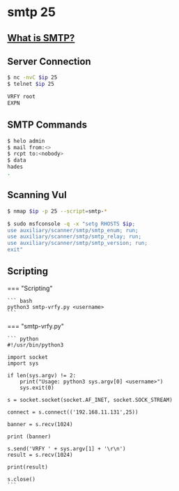# smtp 25

## <a href='https://www.ionos.com/digitalguide/e-mail/technical-matters/smtp/' target="blank">What is SMTP?</a>

## Server Connection

``` bash
$ nc -nvC $ip 25
$ telnet $ip 25

VRFY root
EXPN
```

## SMTP Commands

``` bash
$ helo admin
$ mail from:<>
$ rcpt to:<nobody>
$ data
hades
.
```

## Scanning Vul

``` bash
$ nmap $ip -p 25 --script=smtp-*
```

``` bash
$ sudo msfconsole -q -x "setg RHOSTS $ip;
use auxiliary/scanner/smtp/smtp_enum; run;
use auxiliary/scanner/smtp/smtp_relay; run;
use auxiliary/scanner/smtp/smtp_version; run;
exit"
```

## Scripting

=== "Scripting"

	``` bash
	python3 smtp-vrfy.py <username>
	```

=== "smtp-vrfy.py"

	``` python
	#!/usr/bin/python3

	import socket
	import sys

	if len(sys.argv) != 2:
		print("Usage: python3 sys.argv[0] <username>")
		sys.exit(0)

	s = socket.socket(socket.AF_INET, socket.SOCK_STREAM)

	connect = s.connect(('192.168.11.131',25))

	banner = s.recv(1024)

	print (banner)

	s.send('VRFY ' + sys.argv[1] + '\r\n')
	result = s.recv(1024)

	print(result)

	s.close()
	```